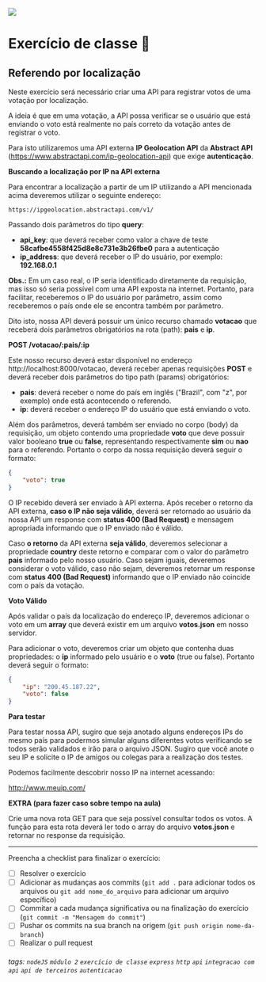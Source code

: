 ![](https://i.imgur.com/xG74tOh.png)

# Exercício de classe 🏫

## Referendo por localização

Neste exercício será necessário criar uma API para registrar votos de uma votação por localização. 

A ideia é que em uma votação, a API possa verificar se o usuário que está enviando o voto está realmente no país correto da votação antes de registrar o voto.

Para isto utilizaremos uma API externa **IP Geolocation API** da **Abstract API** (https://www.abstractapi.com/ip-geolocation-api) que exige **autenticação**.

**Buscando a localização por IP na API externa**

Para encontrar a localização a partir de um IP utilizando a API mencionada acima deveremos utilizar o seguinte endereço:

```
https://ipgeolocation.abstractapi.com/v1/
```
Passando dois parâmetros do tipo **query**:
* **api_key**: que deverá receber como valor a chave de teste **58cafbe4558f425d8e8c731e3b26fbe0** para a autenticação
* **ip_address**: que deverá receber o IP do usuário, por exemplo: **192.168.0.1**

**Obs.:** Em um caso real, o IP seria identificado diretamente da requisição, mas isso só seria possível com uma API exposta na internet. Portanto, para facilitar, receberemos o IP do usuário por parâmetro, assim como receberemos o país onde ele se encontra também por parâmetro.

Dito isto, nossa API deverá possuir um único recurso chamado **votacao** que receberá dois parâmetros obrigatórios na rota (path): **pais** e **ip**.

**POST /votacao/:pais/:ip**

Este nosso recurso deverá estar disponível no endereço http://localhost:8000/votacao, deverá receber apenas requisições **POST** e deverá receber dois parâmetros do tipo path (params) obrigatórios:

* **pais**: deverá receber o nome do país em inglês ("Brazil", com "z", por exemplo) onde está acontecendo o referendo.
* **ip**: deverá receber o endereço IP do usuário que está enviando o voto.

Além dos parâmetros, deverá também ser enviado no corpo (body) da requisição, um objeto contendo uma propriedade **voto** que deve possuir valor booleano **true** ou **false**, representando respectivamente **sim** ou **nao** para o referendo. Portanto o corpo da nossa requisição deverá seguir o formato:

```json
{
    "voto": true
}
```

O IP recebido deverá ser enviado à API externa. Após receber o retorno da API externa, **caso o IP não seja válido**, deverá ser retornado ao usuário da nossa API um response com **status 400 (Bad Request)** e mensagem apropriada informando que o IP enviado não é válido.

Caso **o retorno** da API externa **seja válido**, deveremos selecionar a propriedade **country** deste retorno e comparar com o valor do parâmetro **pais** informado pelo nosso usuário. Caso sejam iguais, deveremos considerar o voto válido, caso não sejam, deveremos retornar um response com **status 400 (Bad Request)** informando que o IP enviado não coincide com o país da votação.

**Voto Válido**

Após validar o país da localização do endereço IP, deveremos adicionar o voto em um **array** que deverá existir em um arquivo **votos.json** em nosso servidor. 

Para adicionar o voto, deveremos criar um objeto que contenha duas propriedades: o **ip** informado pelo usuário e o **voto** (true ou false). Portanto deverá seguir o formato:

```json
{
    "ip": "200.45.187.22",
    "voto": false
}
```

**Para testar**

Para testar nossa API, sugiro que seja anotado alguns endereços IPs do mesmo país para podermos simular alguns diferentes votos verificando se todos serão validados e irão para o arquivo JSON. Sugiro que você anote o seu IP e solicite o IP de amigos ou colegas para a realização dos testes.

Podemos facilmente descobrir nosso IP na internet acessando:

http://www.meuip.com/

**EXTRA (para fazer caso sobre tempo na aula)**

Crie uma nova rota GET para que seja possível consultar todos os votos. A função para esta rota deverá ler todo o array do arquivo **votos.json** e retornar no response da requisição.

---

Preencha a checklist para finalizar o exercício:

- [ ] Resolver o exercício
- [ ] Adicionar as mudanças aos commits (`git add .` para adicionar todos os arquivos ou `git add nome_do_arquivo` para adicionar um arquivo específico)
- [ ] Commitar a cada mudança significativa ou na finalização do exercício (`git commit -m "Mensagem do commit"`)
- [ ] Pushar os commits na sua branch na origem (`git push origin nome-da-branch`)
- [ ] Realizar o pull request

###### tags: `nodeJS` `módulo 2` `exercício de classe` `express` `http` `api` `integracao com api` `api de terceiros` `autenticacao`